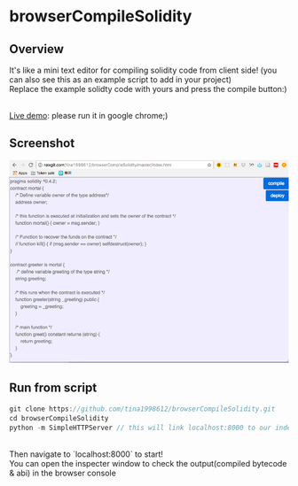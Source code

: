 # browserCompileSolidity

## Overview
It's like a mini text editor for compiling solidity code from client side! (you can also see this as an example script to add in your project)<br>
Replace the example solidty code with yours and press the compile button:)<br><br>

[Live demo](http://rawgit.com/tina1998612/browserCompileSolidity/master/index.html): please run it in google chrome;)

## Screenshot
![demo img](img/demo.png)

## Run from script
```javascript
git clone https://github.com/tina1998612/browserCompileSolidity.git
cd browserCompileSolidity
python -m SimpleHTTPServer // this will link localhost:8000 to our index.html
```
<br>
Then navigate to `localhost:8000` to start!<br>
You can open the inspecter window to check the output(compiled bytecode & abi) in the browser console
